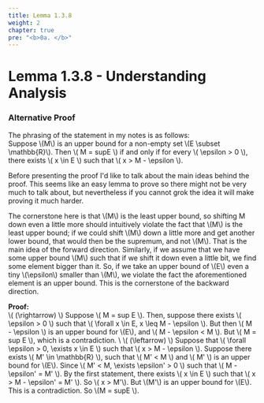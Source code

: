 ```yaml
---
title: Lemma 1.3.8
weight: 2
chapter: true
pre: "<b>0a. </b>"
---
```


# Lemma 1.3.8 - Understanding Analysis
### Alternative Proof

The phrasing of the statement in my notes is as follows:  
Suppose \\(M\\) is an upper bound for a non-empty set \\(E \subset \mathbb{R}\\). Then \\( M = supE \\) if and only if for every \\( \epsilon > 0 \\), there exists \\( x \in E \\) such that \\( x > M - \epsilon \\).

Before presenting the proof I'd like to talk about the main ideas behind the proof. This seems like an easy lemma to prove so there might not be very much to talk about, but nevertheless if you cannot grok the idea it will make proving it much harder.

The cornerstone here is that \\(M\\) is the least upper bound, so shifting M down even a little more should intuitively violate the fact that \\(M\\) is the least upper bound; if we could shift \\(M\\) down a little more and get another lower bound, that would then be the supremum, and not \\(M\\). That is the main idea of the forward direction. Similarly, if we assume that we have some upper bound \\(M\\) such that if we shift it down even a little bit, we find some element bigger than it. So, if we take an upper bound of \\(E\\) even a tiny \\(\epsilon\\) smaller than \\(M\\), we violate the fact the aforementioned element is an upper bound. This is the cornerstone of the backward direction.

**Proof:**  
\\( (\rightarrow) \\) Suppose \\( M = sup E \\). Then, suppose there exists \\( \epsilon > 0 \\) such that \\( \forall x \in E, x \leq M - \epsilon \\). But then \\( M - \epsilon \\) is an upper bound for \\(E\\), and \\( M - \epsilon < M \\). But \\( M = sup E \\), which is a contradiction.  \\
\\( (\leftarrow) \\) Suppose that \\( \forall \epsilon > 0, \exists x \in E \\) such that \\( x > M - \epsilon \\). Suppose there exists \\( M' \in \mathbb{R} \\), such that \\( M' < M \\) and \\( M' \\) is an upper bound for \\(E\\). 
Since \\( M' < M, \exists \epsilon' > 0 \\) such that \\( M - \epsilon' = M' \\). By the first statement, there exists \\( x \in E \\) such that \\( x > M - \epsilon' = M' \\). So \\( x > M'\\). But \\(M'\\) is an upper bound for \\(E\\). This is a contradiction. So \\(M = supE \\). 
